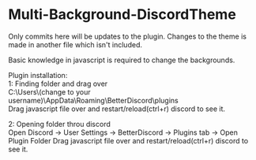 # Multi-Background-DiscordTheme
Only commits here will be updates to the plugin. Changes to the theme is made in another file which isn't included.

Basic knowledge in javascript is required to change the backgrounds.

<p>
Plugin installation:<br>
1: Finding folder and drag over<br>
C:\Users\(change to your username)\AppData\Roaming\BetterDiscord\plugins<br>
Drag javascript file over and restart/reload(ctrl+r) discord to see it.
</p>
<p>
2: Opening folder throu discord<br>
Open Discord -> User Settings -> BetterDiscord -> Plugins tab -> Open Plugin Folder
Drag javascript file over and restart/reload(ctrl+r) discord to see it.
</p>
